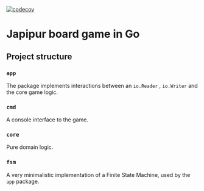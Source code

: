 [![codecov](https://codecov.io/gh/DAtek/go-jaipur/graph/badge.svg?token=7QLVUTCXMZ)](https://codecov.io/gh/DAtek/go-jaipur)

# Japipur board game in Go

## Project structure

### `app`

The package implements interactions between an `io.Reader` , `io.Writer` and the core game logic.

### `cmd`

A console interface to the game.

### `core`

Pure domain logic.

### `fsm`
A very minimalistic implementation of a Finite State Machine, used by the `app` package.
